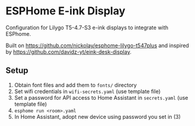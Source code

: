 # ESPHome E-ink Display

Configuration for Lilygo T5-4.7-S3 e-ink displays to integrate with ESPhome.

Built on https://github.com/nickolay/esphome-lilygo-t547plus and inspired by https://github.com/davidz-yt/eink-desk-display.

## Setup

1. Obtain font files and add them to `fonts/` directory
2. Set wifi credentials in `wifi-secrets.yaml` (use template file)
3. Set a password for API access to Home Assistant in `secrets.yaml` (use template file)
4. `esphome run <room>.yaml`
5. In Home Assistant, adopt new device using password you set in (3)
